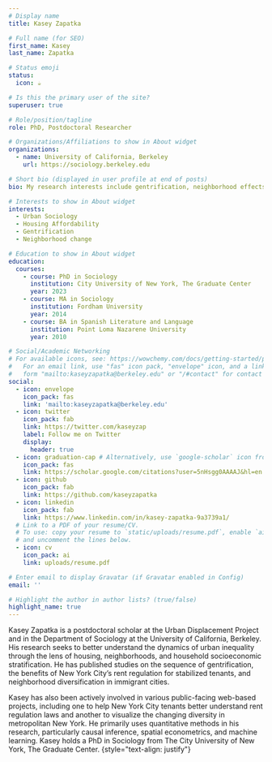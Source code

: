 ```yaml
---
# Display name
title: Kasey Zapatka

# Full name (for SEO)
first_name: Kasey
last_name: Zapatka

# Status emoji
status:
  icon: ☕️

# Is this the primary user of the site?
superuser: true

# Role/position/tagline
role: PhD, Postdoctoral Researcher

# Organizations/Affiliations to show in About widget
organizations:
  - name: University of California, Berkeley
    url: https://sociology.berkeley.edu

# Short bio (displayed in user profile at end of posts)
bio: My research interests include gentrification, neighborhood effects, and space.

# Interests to show in About widget
interests:
  - Urban Sociology
  - Housing Affordability
  - Gentrification
  - Neighborhood change

# Education to show in About widget
education:
  courses:
    - course: PhD in Sociology
      institution: City University of New York, The Graduate Center
      year: 2023
    - course: MA in Sociology
      institution: Fordham University
      year: 2014
    - course: BA in Spanish Literature and Language 
      institution: Point Loma Nazarene University
      year: 2010

# Social/Academic Networking
# For available icons, see: https://wowchemy.com/docs/getting-started/page-builder/#icons
#   For an email link, use "fas" icon pack, "envelope" icon, and a link in the
#   form "mailto:kaseyzapatka@berkeley.edu" or "/#contact" for contact widget.
social:
  - icon: envelope
    icon_pack: fas
    link: 'mailto:kaseyzapatka@berkeley.edu'
  - icon: twitter
    icon_pack: fab
    link: https://twitter.com/kaseyzap
    label: Follow me on Twitter
    display:
      header: true
  - icon: graduation-cap # Alternatively, use `google-scholar` icon from `ai` icon pack
    icon_pack: fas
    link: https://scholar.google.com/citations?user=5nHsgg0AAAAJ&hl=en
  - icon: github
    icon_pack: fab
    link: https://github.com/kaseyzapatka
  - icon: linkedin
    icon_pack: fab
    link: https://www.linkedin.com/in/kasey-zapatka-9a3739a1/
  # Link to a PDF of your resume/CV.
  # To use: copy your resume to `static/uploads/resume.pdf`, enable `ai` icons in `params.yaml`,
  # and uncomment the lines below.
  - icon: cv
    icon_pack: ai
    link: uploads/resume.pdf

# Enter email to display Gravatar (if Gravatar enabled in Config)
email: ''

# Highlight the author in author lists? (true/false)
highlight_name: true
---
```


Kasey Zapatka is a postdoctoral scholar at the Urban Displacement Project and in the Department of Sociology at the University of California, Berkeley. His research seeks to better understand the dynamics of urban inequality through the lens of housing, neighborhoods, and household socioeconomic stratification. He has published studies on the sequence of gentrification, the benefits of New York City’s rent regulation for stabilized tenants, and neighborhood diversification in immigrant cities.

Kasey has also been actively involved in various public-facing web-based projects, including one to help New York City tenants better understand rent regulation laws and another to visualize the changing diversity in metropolitan New York. He primarily uses quantitative methods in his research, particularly causal inference, spatial econometrics, and machine learning. Kasey holds a PhD in Sociology from The City University of New York, The Graduate Center.
{style="text-align: justify"}
